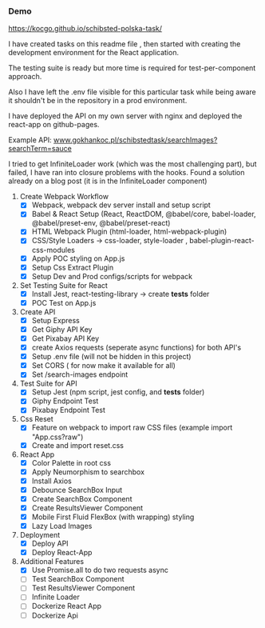 ### Demo
https://kocgo.github.io/schibsted-polska-task/

I have created tasks on this readme file ,
then started with creating the development environment for the React application.

The testing suite is ready but more time is required for test-per-component approach.

Also I have left the .env file visible for this particular task while being aware it shouldn't be in the repository in a prod environment.

I have deployed the API on my own server with nginx and deployed the react-app on github-pages.

Example API: www.gokhankoc.pl/schibstedtask/searchImages?searchTerm=sauce

I tried to get InfiniteLoader work (which was the most challenging part), but failed, I have ran into closure problems with the hooks. Found a solution already on a blog post (it is in the InfiniteLoader component)


 
1) Create Webpack Workflow
   - [x] Webpack, webpack dev server install and setup script
   - [x] Babel & React Setup (React, ReactDOM, @babel/core, babel-loader, @babel/preset-env, @babel/preset-react)
   - [x] HTML Webpack Plugin (html-loader, html-webpack-plugin)
   - [x] CSS/Style Loaders -> css-loader, style-loader , babel-plugin-react-css-modules
   - [x] Apply POC styling on App.js
   - [x] Setup Css Extract Plugin
   - [x] Setup Dev and Prod configs/scripts for webpack

2) Set Testing Suite for React
   - [x] Install Jest, react-testing-library -> create __tests__ folder
   - [x] POC Test on App.js

3) Create API
   - [x] Setup Express
   - [x] Get Giphy API Key
   - [x] Get Pixabay API Key
   - [x] create Axios requests (seperate async functions) for both API's
   - [x] Setup .env file (will not be hidden in this project)
   - [x] Set CORS ( for now make it available for all)
   - [x] Set /search-images endpoint

4) Test Suite for API
   - [x] Setup Jest (npm script, jest config, and __tests__ folder)
   - [x] Giphy Endpoint Test
   - [x] Pixabay Endpoint Test
   
5) Css Reset
   - [x] Feature on webpack to import raw CSS files (example import "App.css?raw")
   - [x] Create and import reset.css
   
6) React App
   - [X] Color Palette in root css
   - [X] Apply Neumorphism to searchbox
   - [X] Install Axios
   - [X] Debounce SearchBox Input
   - [X] Create SearchBox Component
   - [X] Create ResultsViewer Component
   - [X] Mobile First Fluid FlexBox (with wrapping) styling
   - [X] Lazy Load Images

7) Deployment
   - [X] Deploy API
   - [X] Deploy React-App
   
8) Additional Features
   - [x] Use Promise.all to do two requests async 
   - [ ] Test SearchBox Component
   - [ ] Test ResultsViewer Component
   - [ ] Infinite Loader
   - [ ] Dockerize React App
   - [ ] Dockerize Api
